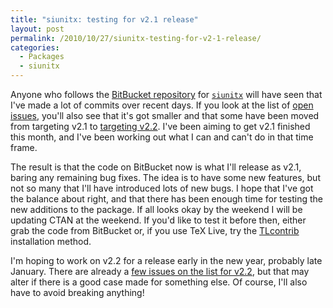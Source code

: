 ```yaml
---
title: "siunitx: testing for v2.1 release"
layout: post
permalink: /2010/10/27/siunitx-testing-for-v2-1-release/
categories:
  - Packages
  - siunitx
---
```

Anyone who follows the [BitBucket repository](https://github.com/josephwright/siunitx/) for [`siunitx`](https://ctan.org/pkg/siunitx) will have seen that I've made a lot of commits over recent days. If you look at the list of [open issues](https://github.com/josephwright/siunitx/issues?status=new&amp;status=open), you'll also see that it's got smaller and that some have been moved from targeting v2.1 to [targeting v2.2](https://github.com/josephwright/siunitx/issues?status=new&amp;status=open&amp;milestone=v2.2). I've been aiming to get v2.1 finished this month, and I've been working out what I can and can't do in that time frame.

The result is that the code on BitBucket now is what I'll release as v2.1, baring any remaining bug fixes. The idea is to have some new features, but not so many that I'll have introduced lots of new bugs. I hope that I've got the balance about right, and that there has been enough time for testing the new additions to the package. If all looks okay by the weekend I will be updating CTAN at the weekend. If you'd like to test it before then, either grab the code from BitBucket or, if you use TeX Live, try the [TLcontrib](http://tlcontrib.metatex.org/) installation method.

I'm hoping to work on v2.2 for a release early in the new year, probably late January. There are already a [few issues on the list for v2.2](https://github.com/josephwright/siunitx/issues?status=new&amp;status=open&amp;milestone=v2.2), but that may alter if there is a good case made for something else. Of course, I'll also have to avoid breaking anything!
